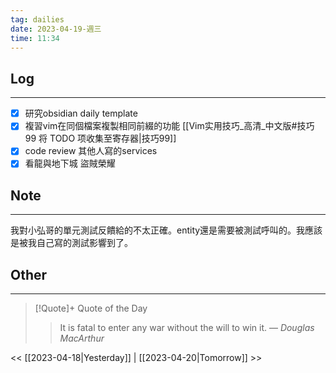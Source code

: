 ```yaml
---
tag: dailies  
date: 2023-04-19-週三
time: 11:34
---
```


## Log
---
- [x] 研究obsidian daily template
- [x] 複習vim在同個檔案複製相同前綴的功能 [[Vim实用技巧_高清_中文版#技巧 99 将 TODO 项收集至寄存器|技巧99]]
- [x] code review 其他人寫的services
- [x] 看龍與地下城 盜賊榮耀

## Note
---
我對小弘哥的單元測試反饋給的不太正確。entity還是需要被測試呼叫的。我應該是被我自己寫的測試影響到了。

## Other
---

> [!Quote]+ Quote of the Day
> > It is fatal to enter any war without the will to win it.
> — <cite>Douglas MacArthur</cite>

<< [[2023-04-18|Yesterday]] | [[2023-04-20|Tomorrow]] >>